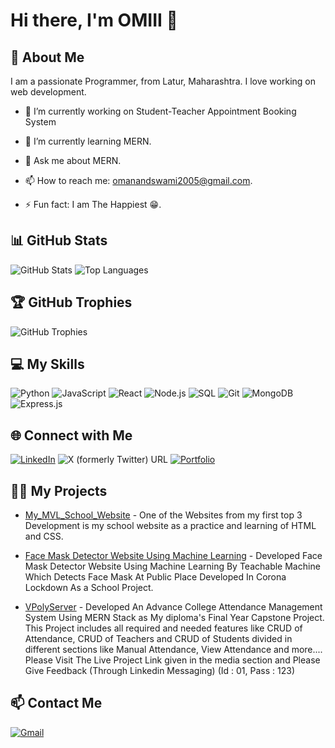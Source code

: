 # Hi there, I'm OMIII 👋

## 🚀 About Me
I am a passionate Programmer, from Latur, Maharashtra. I love working on web development.

- 🔭 I’m currently working on Student-Teacher Appointment Booking System
- 🌱 I’m currently learning MERN.

- 💬 Ask me about MERN.
- 📫 How to reach me: omanandswami2005@gmail.com.
- ⚡ Fun fact: I am The Happiest 😁.

## 📊 GitHub Stats
![GitHub Stats](https://github-readme-stats.vercel.app/api?username=ItsOmiii2005&show_icons=true&theme=radical)
![Top Languages](https://github-readme-stats.vercel.app/api/top-langs/?username=ItsOmiii2005&layout=compact&theme=radical)

## 🏆 GitHub Trophies
![GitHub Trophies](https://github-profile-trophy.vercel.app/?username=ItsOmiii2005&theme=radical)


## 💻 My Skills
![Python](https://img.shields.io/badge/-Python-333333?style=flat&logo=python)
![JavaScript](https://img.shields.io/badge/-JavaScript-333333?style=flat&logo=javascript)
![React](https://img.shields.io/badge/-React-333333?style=flat&logo=react)
![Node.js](https://img.shields.io/badge/-Node.js-333333?style=flat&logo=node.js)
![SQL](https://img.shields.io/badge/-SQL-333333?style=flat&logo=postgresql)
![Git](https://img.shields.io/badge/-Git-333333?style=flat&logo=git)
![MongoDB](https://img.shields.io/badge/-Mongodb-333333?style=flat&logo=mongodb)
![Express.js](https://img.shields.io/badge/-Express-333333?style=flat&logo=express)

## 🌐 Connect with Me
[![LinkedIn](https://img.shields.io/badge/-LinkedIn-0077B5?style=flat&logo=linkedin)](https://www.linkedin.com/in/omanandswami/)
![X (formerly Twitter) URL](https://img.shields.io/twitter/url?url=https%3A%2F%2Ftwitter.com%2FOmanandSwa2005)
[![Portfolio](https://img.shields.io/badge/-Portfolio-333333?style=flat&logo=web)](https://yourportfolio.com)

## 🧑‍💻 My Projects
- [My_MVL_School_Website](https://github.com/ItsOmiii2005/MVL_School_Website) - One of the Websites from my first top 3 Development is my school website as a practice and learning of HTML and CSS.

- [Face Mask Detector Website Using Machine Learning](https://github.com/ItsOmiii2005/FaceMask_Detector_Machine_learning_project_with_techableMachine) - Developed Face Mask Detector Website Using Machine Learning By Teachable Machine Which Detects Face Mask At Public Place
Developed In Corona Lockdown As a School Project.

- [VPolyServer](https://github.com/ItsOmiii2005/VPolyServer) - Developed An Advance College Attendance Management System Using MERN Stack as My diploma's Final Year Capstone Project. This Project includes all required and needed features like CRUD of Attendance, CRUD of Teachers and CRUD of Students divided in different sections like Manual Attendance, View Attendance and more.... Please Visit The Live Project Link given in the media section and Please Give Feedback (Through Linkedin Messaging)
(Id : 01, Pass : 123)

## 📫 Contact Me
[![Gmail](https://img.shields.io/badge/-Gmail-D14836?style=flat&logo=gmail&logoColor=white)](mailto:omanandswami2005@gmail.com)
